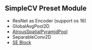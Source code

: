 ## SimpleCV Preset Module

- ResNet as Encoder (support os 16)
- GlobalAvgPool2D
- [AtrousSpatialPyramidPool](https://arxiv.org/abs/1802.02611)
- SeparableConv2D
- [SE Block](https://arxiv.org/pdf/1709.01507.pdf)
